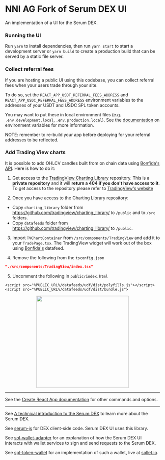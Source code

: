 # NNI AG Fork of Serum DEX UI

An implementation of a UI for the Serum DEX.

### Running the UI

Run `yarn` to install dependencies, then run `yarn start` to start a development server or `yarn build` to create a production build that can be served by a static file server.

### Collect referral fees

If you are hosting a public UI using this codebase, you can collect referral fees when your users trade through your site.

To do so, set the `REACT_APP_USDT_REFERRAL_FEES_ADDRESS` and `REACT_APP_USDC_REFERRAL_FEES_ADDRESS` environment variables to the addresses of your USDT and USDC SPL token accounts.

You may want to put these in local environment files (e.g. `.env.development.local`, `.env.production.local`). See the [documentation](https://create-react-app.dev/docs/adding-custom-environment-variables) on environment variables for more information.

NOTE: remember to re-build your app before deploying for your referral addresses to be reflected.

### Add Trading View charts

It is possible to add OHLCV candles built from on chain data using [Bonfida's API](https://docs.bonfida.com). Here is how to do it:

1. Get access to the [TradingView Charting Library](https://github.com/tradingview/charting_library/) repository. This is a **private repository** and it will **return a 404 if you don't have access to it**. To get access to the repository please refer to [TradingView's website](https://www.tradingview.com/HTML5-stock-forex-bitcoin-charting-library/)

2. Once you have access to the Charting Library repository:

- Copy `charting_library` folder from https://github.com/tradingview/charting_library/ to `/public` and to `/src` folders.
- Copy `datafeeds` folder from https://github.com/tradingview/charting_library/ to `/public`.

3. Import `TVChartContainer` from `/src/components/TradingView` and add it to your `TradePage.tsx`. The TradingView widget will work out of the box using [Bonfida's](https://bonfida.com) datafeed.

4. Remove the following from the `tsconfig.json`

```json
"./src/components/TradingView/index.tsx"
```

5. Uncomment the following in `public/index.html`

```
<script src="%PUBLIC_URL%/datafeeds/udf/dist/polyfills.js"></script>
<script src="%PUBLIC_URL%/datafeeds/udf/dist/bundle.js">
```

<p align="center">
<img height="300" src="https://i.imgur.com/UyFKmTv.png">
</p>

---

See the [Create React App documentation](https://facebook.github.io/create-react-app/docs/getting-started) for other commands and options.

---

See [A technical introduction to the Serum DEX](https://projectserum.com/blog/serum-dex-introduction) to learn more about the Serum DEX.

See [serum-js](https://github.com/project-serum/serum-js) for DEX client-side code. Serum DEX UI uses this library.

See [sol-wallet-adapter](https://github.com/project-serum/sol-wallet-adapter) for an explanation of how the Serum DEX UI interacts with wallet services to sign and send requests to the Serum DEX.

See [spl-token-wallet](https://github.com/project-serum/spl-token-wallet) for an implementation of such a wallet, live at [sollet.io](https://sollet.io).
